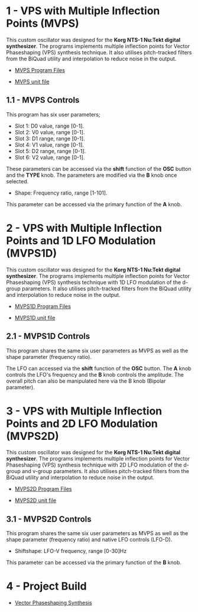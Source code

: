 # 1 - VPS with Multiple Inflection Points (MVPS)

This custom oscillator was designed for the **Korg NTS-1 Nu:Tekt digital synthesizer**. The programs implements multiple inflection points for Vector Phaseshaping (VPS) 
synthesis technique. It also utilises pitch-tracked filters from the BiQuad utility and interpolation to reduce noise in the output.

- [MVPS Program Files](https://github.com/GrahamJamesKeane/VPS/tree/main/4%20-%20Multiple%20Inflection%20points/mvps)

- [MVPS unit file](https://github.com/GrahamJamesKeane/VPS/blob/main/4%20-%20Multiple%20Inflection%20points/mvps/mvps.ntkdigunit)

## 1.1 - MVPS Controls 
This program has six user parameters;

- Slot 1: D0 value, range [0-1].
- Slot 2: V0 value, range [0-1].
- Slot 3: D1 range, range [0-1].
- Slot 4: V1 value, range [0-1].
- Slot 5: D2 range, range [0-1].
- Slot 6: V2 value, range [0-1].

These parameters can be accessed via the **shift** function of the **OSC** button and the **TYPE** knob. The parameters are modified via the **B** knob once selected. 

- Shape: Frequency ratio, range [1-101].

This parameter can be accessed via the primary function of the **A** knob.

# 2 - VPS with Multiple Inflection Points and 1D LFO Modulation (MVPS1D)

This custom oscillator was designed for the **Korg NTS-1 Nu:Tekt digital synthesizer**. The programs implements multiple inflection points for Vector Phaseshaping (VPS) synthesis technique with 1D LFO modulation of the d-group parameters. It also utilises pitch-tracked filters from the BiQuad utility and interpolation to reduce noise in the output.

- [MVPS1D Program Files](https://github.com/GrahamJamesKeane/VPS/tree/main/4%20-%20Multiple%20Inflection%20points/mvps1D)

- [MVPS1D unit file](https://github.com/GrahamJamesKeane/VPS/blob/main/4%20-%20Multiple%20Inflection%20points/mvps1D/mvps1D.ntkdigunit)

## 2.1 - MVPS1D Controls 
This program shares the same six user parameters as MVPS as well as the shape parameter (frequency ratio).

The LFO can accessed via the **shift** function of the **OSC** button. The **A** knob controls the LFO's frequency and the **B** knob controls the amplitude. The overall pitch can also be manipulated here via the B knob (Bipolar parameter).

# 3 - VPS with Multiple Inflection Points and 2D LFO Modulation (MVPS2D)

This custom oscillator was designed for the **Korg NTS-1 Nu:Tekt digital synthesizer**. The programs implements multiple inflection points for Vector Phaseshaping (VPS) synthesis technique with 2D LFO modulation of the d-group and v-group parameters. It also utilises pitch-tracked filters from the BiQuad utility and interpolation to reduce noise in the output.

- [MVPS2D Program Files](https://github.com/GrahamJamesKeane/VPS/tree/main/4%20-%20Multiple%20Inflection%20points/mvps2D)

- [MVPS2D unit file](https://github.com/GrahamJamesKeane/VPS/blob/main/4%20-%20Multiple%20Inflection%20points/mvps2D/mvps2D.ntkdigunit)

## 3.1 - MVPS2D Controls 
This program shares the same six user parameters as MVPS as well as the shape parameter (frequency ratio) and native LFO controls (LFO-D).

- Shiftshape: LFO-V frequency, range [0-30]Hz

This parameter can be accessed via the primary function of the **B** knob.

# 4 - Project Build
- [Vector Phaseshaping Synthesis](https://korgnts1beginnersguide.wordpress.com/?p=760)
